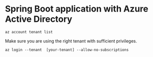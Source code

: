 # Spring Boot application with Azure Active Directory

```
az account tenant list
```

Make sure you are using the right tenant with sufficient privileges.
```
az login --tenant  [your-tenant] --allow-no-subscriptions
```